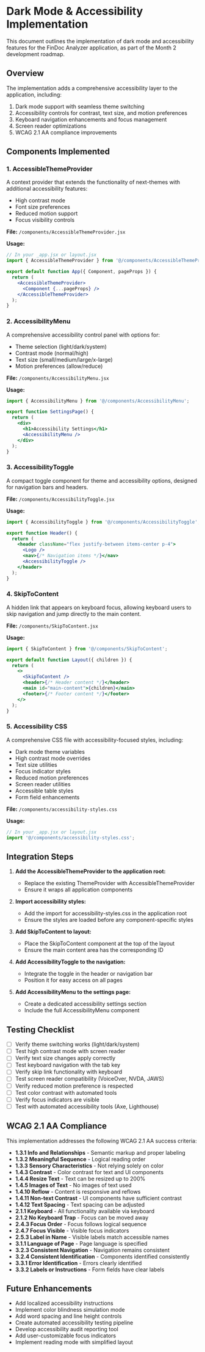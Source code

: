 # Dark Mode & Accessibility Implementation

This document outlines the implementation of dark mode and accessibility features for the FinDoc Analyzer application, as part of the Month 2 development roadmap.

## Overview

The implementation adds a comprehensive accessibility layer to the application, including:

1. Dark mode support with seamless theme switching
2. Accessibility controls for contrast, text size, and motion preferences
3. Keyboard navigation enhancements and focus management
4. Screen reader optimizations
5. WCAG 2.1 AA compliance improvements

## Components Implemented

### 1. AccessibleThemeProvider

A context provider that extends the functionality of next-themes with additional accessibility features:

- High contrast mode
- Font size preferences
- Reduced motion support
- Focus visibility controls

**File:** `/components/AccessibleThemeProvider.jsx`

**Usage:**
```jsx
// In your _app.jsx or layout.jsx
import { AccessibleThemeProvider } from '@/components/AccessibleThemeProvider';

export default function App({ Component, pageProps }) {
  return (
    <AccessibleThemeProvider>
      <Component {...pageProps} />
    </AccessibleThemeProvider>
  );
}
```

### 2. AccessibilityMenu

A comprehensive accessibility control panel with options for:

- Theme selection (light/dark/system)
- Contrast mode (normal/high)
- Text size (small/medium/large/x-large)
- Motion preferences (allow/reduce)

**File:** `/components/AccessibilityMenu.jsx`

**Usage:**
```jsx
import { AccessibilityMenu } from '@/components/AccessibilityMenu';

export function SettingsPage() {
  return (
    <div>
      <h1>Accessibility Settings</h1>
      <AccessibilityMenu />
    </div>
  );
}
```

### 3. AccessibilityToggle

A compact toggle component for theme and accessibility options, designed for navigation bars and headers.

**File:** `/components/AccessibilityToggle.jsx`

**Usage:**
```jsx
import { AccessibilityToggle } from '@/components/AccessibilityToggle';

export function Header() {
  return (
    <header className="flex justify-between items-center p-4">
      <Logo />
      <nav>{/* Navigation items */}</nav>
      <AccessibilityToggle />
    </header>
  );
}
```

### 4. SkipToContent

A hidden link that appears on keyboard focus, allowing keyboard users to skip navigation and jump directly to the main content.

**File:** `/components/SkipToContent.jsx`

**Usage:**
```jsx
import { SkipToContent } from '@/components/SkipToContent';

export default function Layout({ children }) {
  return (
    <>
      <SkipToContent />
      <header>{/* Header content */}</header>
      <main id="main-content">{children}</main>
      <footer>{/* Footer content */}</footer>
    </>
  );
}
```

### 5. Accessibility CSS

A comprehensive CSS file with accessibility-focused styles, including:

- Dark mode theme variables
- High contrast mode overrides
- Text size utilities
- Focus indicator styles
- Reduced motion preferences
- Screen reader utilities
- Accessible table styles
- Form field enhancements

**File:** `/components/accessibility-styles.css`

**Usage:**
```jsx
// In your _app.jsx or layout.jsx
import '@/components/accessibility-styles.css';
```

## Integration Steps

1. **Add the AccessibleThemeProvider to the application root:**
   - Replace the existing ThemeProvider with AccessibleThemeProvider
   - Ensure it wraps all application components

2. **Import accessibility styles:**
   - Add the import for accessibility-styles.css in the application root
   - Ensure the styles are loaded before any component-specific styles

3. **Add SkipToContent to layout:**
   - Place the SkipToContent component at the top of the layout
   - Ensure the main content area has the corresponding ID

4. **Add AccessibilityToggle to the navigation:**
   - Integrate the toggle in the header or navigation bar
   - Position it for easy access on all pages

5. **Add AccessibilityMenu to the settings page:**
   - Create a dedicated accessibility settings section
   - Include the full AccessibilityMenu component

## Testing Checklist

- [ ] Verify theme switching works (light/dark/system)
- [ ] Test high contrast mode with screen reader
- [ ] Verify text size changes apply correctly
- [ ] Test keyboard navigation with the tab key
- [ ] Verify skip link functionality with keyboard
- [ ] Test screen reader compatibility (VoiceOver, NVDA, JAWS)
- [ ] Verify reduced motion preference is respected
- [ ] Test color contrast with automated tools
- [ ] Verify focus indicators are visible
- [ ] Test with automated accessibility tools (Axe, Lighthouse)

## WCAG 2.1 AA Compliance

This implementation addresses the following WCAG 2.1 AA success criteria:

- **1.3.1 Info and Relationships** - Semantic markup and proper labeling
- **1.3.2 Meaningful Sequence** - Logical reading order
- **1.3.3 Sensory Characteristics** - Not relying solely on color
- **1.4.3 Contrast** - Color contrast for text and UI components
- **1.4.4 Resize Text** - Text can be resized up to 200%
- **1.4.5 Images of Text** - No images of text used
- **1.4.10 Reflow** - Content is responsive and reflows
- **1.4.11 Non-text Contrast** - UI components have sufficient contrast
- **1.4.12 Text Spacing** - Text spacing can be adjusted
- **2.1.1 Keyboard** - All functionality available via keyboard
- **2.1.2 No Keyboard Trap** - Focus can be moved away
- **2.4.3 Focus Order** - Focus follows logical sequence
- **2.4.7 Focus Visible** - Visible focus indicators
- **2.5.3 Label in Name** - Visible labels match accessible names
- **3.1.1 Language of Page** - Page language is specified
- **3.2.3 Consistent Navigation** - Navigation remains consistent
- **3.2.4 Consistent Identification** - Components identified consistently
- **3.3.1 Error Identification** - Errors clearly identified
- **3.3.2 Labels or Instructions** - Form fields have clear labels

## Future Enhancements

- Add localized accessibility instructions
- Implement color blindness simulation mode
- Add word spacing and line height controls
- Create automated accessibility testing pipeline
- Develop accessibility audit reporting tool
- Add user-customizable focus indicators
- Implement reading mode with simplified layout
